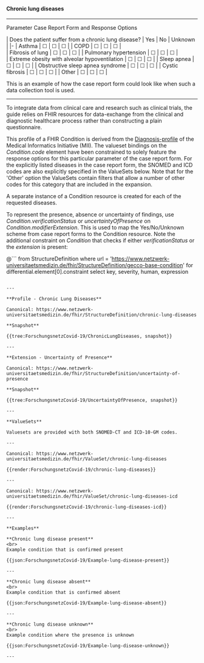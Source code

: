 #### Chronic lung diseases

---

Parameter Case Report Form and Response Options 

| Does the patient suffer from a chronic lung disease? | Yes | No | Unknown |
|-
| Asthma | &#9744; | &#9744; | &#9744; | 
| COPD | &#9744; | &#9744; | &#9744; |  
| Fibrosis of lung | &#9744; | &#9744; | &#9744; | 
| Pulmonary hypertension | &#9744; | &#9744; | &#9744; |  
| Extreme obesity with alveolar hypoventilation | &#9744; | &#9744; | &#9744; | 
| Sleep apnea | &#9744; | &#9744; | &#9744; | 
| Obstructive sleep apnea syndrome | &#9744; | &#9744; | &#9744; | 
| Cystic fibrosis | &#9744; | &#9744; | &#9744; | 
| Other | &#9744; | &#9744; | &#9744; |  

This is an example of how the case report form could look like when such a data collection tool is used.

---

To integrate data from clinical care and research such as clinical trials, the guide relies on FHIR resources for data-exchange from the clinical and diagnostic healthcare process rather than constructing a plain questionnaire.

This profile of a FHIR Condition is derived from the [Diagnosis-profile](https://simplifier.net/medizininformatikinitiative-moduldiagnosen/diagnose) of the Medical Informatics Initiative (MII). The valueset bindings on the *Condition.code* element have been constrained to solely feature the response options for this particular parameter of the case report form. For the explicitly listed diseases in the case report form, the SNOMED and ICD codes are also explicitly specified in the ValueSets below. Note that for the 'Other' option the ValueSets contain filters that allow a number of other codes for this category that are included in the expansion.

A separate instance of a Condition resource is created for each of the requested diseases.

To represent the presence, absence or uncertainty of findings, use *Condition.verificationStatus* or *uncertaintyOfPresence* on *Condition.modifierExtension*. This is used to map the Yes/No/Unknown scheme from case report forms to the Condition resource. Note the additional constraint on *Condition* that checks if either *verificationStatus* or the *extension* is present:
<br> 

@```
from StructureDefinition 
where url = 'https://www.netzwerk-universitaetsmedizin.de/fhir/StructureDefinition/gecco-base-condition'
for differential.element[0].constraint select
    key,
    severity,
    human,
    expression
```

---

**Profile - Chronic Lung Diseases**

Canonical: https://www.netzwerk-universitaetsmedizin.de/fhir/StructureDefinition/chronic-lung-diseases

**Snapshot**

{{tree:ForschungsnetzCovid-19/ChronicLungDiseases, snapshot}}

---

**Extension - Uncertainty of Presence**

Canonical: https://www.netzwerk-universitaetsmedizin.de/fhir/StructureDefinition/uncertainty-of-presence

**Snapshot**

{{tree:ForschungsnetzCovid-19/UncertaintyOfPresence, snapshot}}

---

**ValueSets**

Valuesets are provided with both SNOMED-CT and ICD-10-GM codes.

---

Canonical: https://www.netzwerk-universitaetsmedizin.de/fhir/ValueSet/chronic-lung-diseases

{{render:ForschungsnetzCovid-19/chronic-lung-diseases}}

---

Canonical: https://www.netzwerk-universitaetsmedizin.de/fhir/ValueSet/chronic-lung-diseases-icd

{{render:ForschungsnetzCovid-19/chronic-lung-diseases-icd}}

---

**Examples**

**Chronic lung disease present**
<br>
Example condition that is confirmed present 

{{json:ForschungsnetzCovid-19/Example-lung-disease-present}} 

---

**Chronic lung disease absent**
<br>
Example condition that is confirmed absent

{{json:ForschungsnetzCovid-19/Example-lung-disease-absent}} 

---

**Chronic lung disease unknown**
<br>
Example condition where the presence is unknown

{{json:ForschungsnetzCovid-19/Example-lung-disease-unknown}} 

---